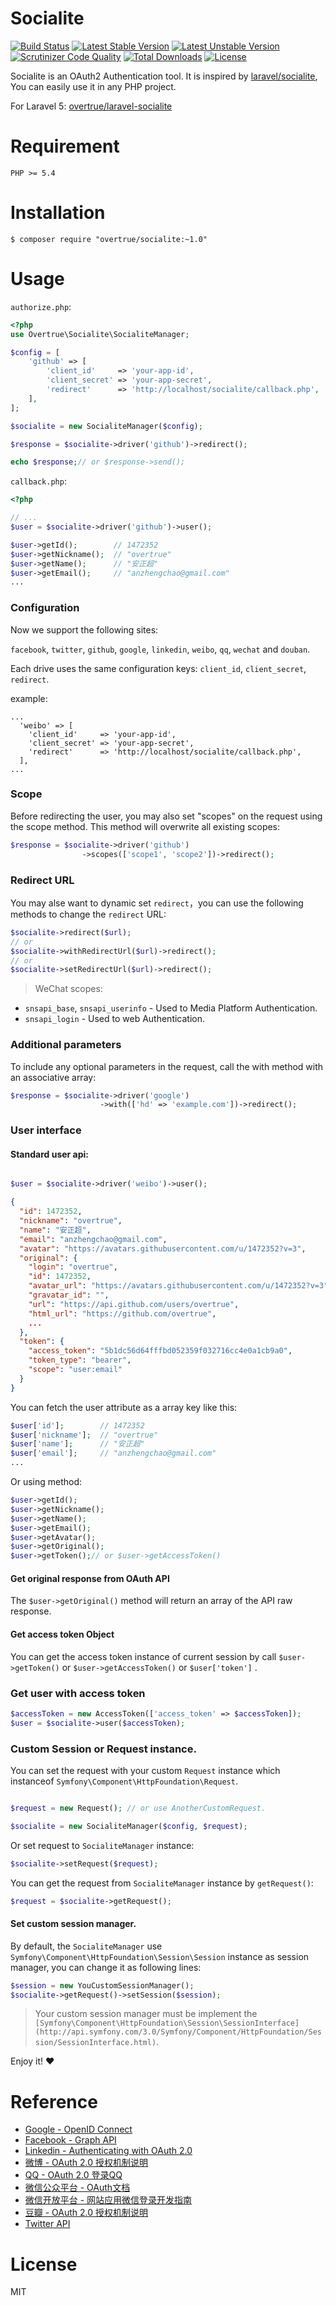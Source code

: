 # Socialite

[![Build Status](https://travis-ci.org/overtrue/socialite.svg?branch=master)](https://travis-ci.org/overtrue/socialite)
[![Latest Stable Version](https://poser.pugx.org/overtrue/socialite/v/stable.svg)](https://packagist.org/packages/overtrue/socialite)
[![Latest Unstable Version](https://poser.pugx.org/overtrue/socialite/v/unstable.svg)](https://packagist.org/packages/overtrue/socialite)
[![Scrutinizer Code Quality](https://scrutinizer-ci.com/g/overtrue/socialite/badges/quality-score.png?b=master)](https://scrutinizer-ci.com/g/overtrue/socialite/?branch=master)
[![Total Downloads](https://poser.pugx.org/overtrue/socialite/downloads)](https://packagist.org/packages/overtrue/socialite)
[![License](https://poser.pugx.org/overtrue/socialite/license)](https://packagist.org/packages/overtrue/socialite)

Socialite is an OAuth2 Authentication tool. It is inspired by [laravel/socialite](https://github.com/laravel/socialite), You can easily use it in any PHP project.

For Laravel 5: [overtrue/laravel-socialite](https://github.com/overtrue/laravel-socialite)

# Requirement

```
PHP >= 5.4
```
# Installation

```shell
$ composer require "overtrue/socialite:~1.0"
```

# Usage

`authorize.php`:

```php
<?php
use Overtrue\Socialite\SocialiteManager;

$config = [
    'github' => [
        'client_id'     => 'your-app-id',
        'client_secret' => 'your-app-secret',
        'redirect'      => 'http://localhost/socialite/callback.php',
    ],
];

$socialite = new SocialiteManager($config);

$response = $socialite->driver('github')->redirect();

echo $response;// or $response->send();
```

`callback.php`:

```php
<?php

// ...
$user = $socialite->driver('github')->user();

$user->getId();        // 1472352
$user->getNickname();  // "overtrue"
$user->getName();      // "安正超"
$user->getEmail();     // "anzhengchao@gmail.com"
...
```

### Configuration

Now we support the following sites:

`facebook`, `twitter`, `github`, `google`, `linkedin`, `weibo`, `qq`, `wechat` and `douban`.

Each drive uses the same configuration keys: `client_id`, `client_secret`, `redirect`.

example:
```
...
  'weibo' => [
    'client_id'     => 'your-app-id',
    'client_secret' => 'your-app-secret',
    'redirect'      => 'http://localhost/socialite/callback.php',
  ],
...
```

### Scope

Before redirecting the user, you may also set "scopes" on the request using the scope method. This method will overwrite all existing scopes:

```php
$response = $socialite->driver('github')
                ->scopes(['scope1', 'scope2'])->redirect();

```

### Redirect URL

You may alse want to dynamic set `redirect`，you can use the following methods to change the `redirect` URL:

```php
$socialite->redirect($url);
// or
$socialite->withRedirectUrl($url)->redirect();
// or
$socialite->setRedirectUrl($url)->redirect();
```

> WeChat scopes:
- `snsapi_base`, `snsapi_userinfo` - Used to Media Platform Authentication.
- `snsapi_login` - Used to web Authentication.

### Additional parameters

To include any optional parameters in the request, call the with method with an associative array:

```php
$response = $socialite->driver('google')
                    ->with(['hd' => 'example.com'])->redirect();
```

### User interface

#### Standard user api:

```php

$user = $socialite->driver('weibo')->user();
```

```json
{
  "id": 1472352,
  "nickname": "overtrue",
  "name": "安正超",
  "email": "anzhengchao@gmail.com",
  "avatar": "https://avatars.githubusercontent.com/u/1472352?v=3",
  "original": {
    "login": "overtrue",
    "id": 1472352,
    "avatar_url": "https://avatars.githubusercontent.com/u/1472352?v=3",
    "gravatar_id": "",
    "url": "https://api.github.com/users/overtrue",
    "html_url": "https://github.com/overtrue",
    ...
  },
  "token": {
    "access_token": "5b1dc56d64fffbd052359f032716cc4e0a1cb9a0",
    "token_type": "bearer",
    "scope": "user:email"
  }
}
```

You can fetch the user attribute as a array key like this:

```php
$user['id'];        // 1472352
$user['nickname'];  // "overtrue"
$user['name'];      // "安正超"
$user['email'];     // "anzhengchao@gmail.com"
...
```

Or using method:

```php
$user->getId();
$user->getNickname();
$user->getName();
$user->getEmail();
$user->getAvatar();
$user->getOriginal();
$user->getToken();// or $user->getAccessToken()
```

#### Get original response from OAuth API

The `$user->getOriginal()` method will return an array of the API raw response.

#### Get access token Object

You can get the access token instance of current session by call `$user->getToken()` or `$user->getAccessToken()` or `$user['token']` .


### Get user with access token

```php
$accessToken = new AccessToken(['access_token' => $accessToken]);
$user = $socialite->user($accessToken);
```


### Custom Session or Request instance.

You can set the request with your custom `Request` instance which instanceof `Symfony\Component\HttpFoundation\Request`.


```php

$request = new Request(); // or use AnotherCustomRequest.

$socialite = new SocialiteManager($config, $request);
```

Or set request to `SocialiteManager` instance:

```php
$socialite->setRequest($request);
```

You can get the request from `SocialiteManager` instance by `getRequest()`:

```php
$request = $socialite->getRequest();
```

#### Set custom session manager.

By default, the `SocialiteManager` use `Symfony\Component\HttpFoundation\Session\Session` instance as session manager, you can change it as following lines:

```php
$session = new YouCustomSessionManager();
$socialite->getRequest()->setSession($session);
```

> Your custom session manager must be implement the `[Symfony\Component\HttpFoundation\Session\SessionInterface](http://api.symfony.com/3.0/Symfony/Component/HttpFoundation/Session/SessionInterface.html)`.

Enjoy it! :heart:

# Reference

- [Google - OpenID Connect](https://developers.google.com/identity/protocols/OpenIDConnect)
- [Facebook - Graph API](https://developers.facebook.com/docs/graph-api)
- [Linkedin - Authenticating with OAuth 2.0](https://developer.linkedin.com/docs/oauth2)
- [微博 - OAuth 2.0 授权机制说明](http://open.weibo.com/wiki/%E6%8E%88%E6%9D%83%E6%9C%BA%E5%88%B6%E8%AF%B4%E6%98%8E)
- [QQ - OAuth 2.0 登录QQ](http://wiki.connect.qq.com/oauth2-0%E7%AE%80%E4%BB%8B)
- [微信公众平台 - OAuth文档](http://mp.weixin.qq.com/wiki/9/01f711493b5a02f24b04365ac5d8fd95.html)
- [微信开放平台 - 网站应用微信登录开发指南](https://open.weixin.qq.com/cgi-bin/showdocument?action=dir_list&t=resource/res_list&verify=1&id=open1419316505&token=&lang=zh_CN)
- [豆瓣 - OAuth 2.0 授权机制说明](http://developers.douban.com/wiki/?title=oauth2)
- [Twitter API](https://dev.twitter.com/web/sign-in/implementing)

# License

MIT
